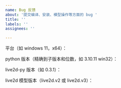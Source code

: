 ```yaml
---
name: Bug 反馈
about: '提交编译、安装、模型操作等方面的 bug '
title: ''
labels: ''
assignees: ''

---
```


平台（如 windows 11，x64）：

python 版本（精确到子版本和位数，如 3.10.11 win32）：

live2d-py 版本（如 0.3.1）：

live2d 模型版本（live2d.v2 或 live2d.v3）：
